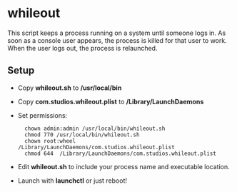 whileout
========

This script keeps a process running on a system until someone logs in. As soon as a console user appears, the process is killed for that user to work. When the user logs out, the process is relaunched.

Setup
-----

* Copy **whileout.sh** to **/usr/local/bin**
* Copy **com.studios.whileout.plist** to **/Library/LaunchDaemons**
* Set permissions:

		chown admin:admin /usr/local/bin/whileout.sh
		chmod 770 /usr/local/bin/whileout.sh
		chown root:wheel /Library/LaunchDaemons/com.studios.whileout.plist
		chmod 644  /Library/LaunchDaemons/com.studios.whileout.plist

* Edit **whileout.sh** to include your process name and executable location.
* Launch with **launchctl** or just reboot!